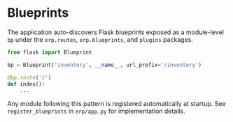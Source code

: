 # Blueprints

The application auto-discovers Flask blueprints exposed as a module-level `bp` under the `erp.routes`, `erp.blueprints`, and `plugins` packages.

```python
from flask import Blueprint

bp = Blueprint('inventory', __name__, url_prefix='/inventory')

@bp.route('/')
def index():
    ...
```

Any module following this pattern is registered automatically at startup. See `register_blueprints` in `erp/app.py` for implementation details.
